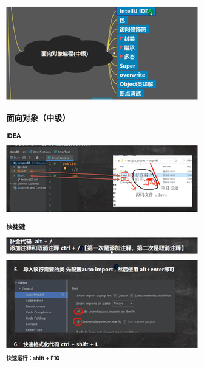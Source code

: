 ![输入图片说明](/imgs/2024-07-12/rl95OgdaeALatiAt.png)

## 面向对象（中级）

### IDEA
![输入图片说明](/imgs/2024-07-12/47tJBowFTyNXO9cp.png)
### 快捷键
![输入图片说明](/imgs/2024-07-12/Uy3omsXpr9Fk9J4K.png)

![输入图片说明](/imgs/2024-07-12/rKploEJYa0tNUTV9.png)

**快速运行：shift + F10**



<!--stackedit_data:
eyJoaXN0b3J5IjpbMTc1NTQ3Mjc5OSwtNjYxNDQ0MzE3LC0xOT
E2NzAyMDU3LDQ3Njc5ODc0N119
-->